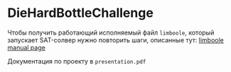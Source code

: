 # DieHardBottleChallenge

Чтобы получить работающий исполняемый файл `limboole`, который запускает SAT-солвер нужно повторить шаги, описанные тут: [limboole manual page](http://fmv.jku.at/limboole/)

Документация по проекту в `presentation.pdf`
